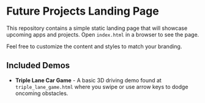 # Future Projects Landing Page

This repository contains a simple static landing page that will showcase upcoming apps and projects. Open `index.html` in a browser to see the page.

Feel free to customize the content and styles to match your branding.

## Included Demos


- **Triple Lane Car Game** - A basic 3D driving demo found at `triple_lane_game.html` where you swipe or use arrow keys to dodge oncoming obstacles.
